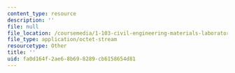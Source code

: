 ```yaml
---
content_type: resource
description: ''
file: null
file_location: /coursemedia/1-103-civil-engineering-materials-laboratory-spring-2004/fa0d164f2ae68b698289cb6158654d81_GroupA2.zip
file_type: application/octet-stream
resourcetype: Other
title: ''
uid: fa0d164f-2ae6-8b69-8289-cb6158654d81
---
```

